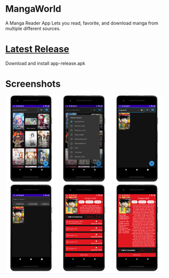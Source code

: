 # MangaWorld
A Manga Reader App
Lets you read, favorite, and download manga from multiple different sources.

# [Latest Release](https://github.com/jakepurple13/MangaWorld/releases/latest)
Download and install app-release.apk

# Screenshots
<p align="center">
  <img src="/ss/main.png" width="32%"/>
  <img src="/ss/sources.png" width="32%"/>
  <img src="/ss/search.png" width="32%"/>
  <img src="/ss/favorites.png" width="32%"/>
  <img src="/ss/mangaInfo.png" width="32%"/>
  <img src="/ss/moreInfo.png" width="32%"/>
</p>

